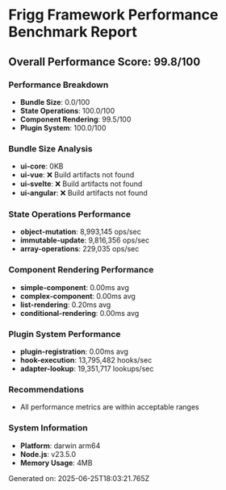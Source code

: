 # Frigg Framework Performance Benchmark Report

## Overall Performance Score: 99.8/100

### Performance Breakdown
- **Bundle Size**: 0.0/100
- **State Operations**: 100.0/100  
- **Component Rendering**: 99.5/100
- **Plugin System**: 100.0/100

### Bundle Size Analysis
- **ui-core**: 0KB
- **ui-vue**: ❌ Build artifacts not found
- **ui-svelte**: ❌ Build artifacts not found
- **ui-angular**: ❌ Build artifacts not found

### State Operations Performance
- **object-mutation**: 8,993,145 ops/sec
- **immutable-update**: 9,816,356 ops/sec
- **array-operations**: 229,035 ops/sec

### Component Rendering Performance  
- **simple-component**: 0.00ms avg
- **complex-component**: 0.00ms avg
- **list-rendering**: 0.20ms avg
- **conditional-rendering**: 0.00ms avg

### Plugin System Performance
- **plugin-registration**: 0.00ms avg
- **hook-execution**: 13,795,482 hooks/sec
- **adapter-lookup**: 19,351,717 lookups/sec

### Recommendations
- All performance metrics are within acceptable ranges

### System Information
- **Platform**: darwin arm64
- **Node.js**: v23.5.0
- **Memory Usage**: 4MB

Generated on: 2025-06-25T18:03:21.765Z
